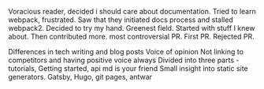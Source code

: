 Voracious reader, decided i should care about documentation. Tried to learn webpack, frustrated. Saw that they initiated docs process and stalled webpack2. 
Decided to try my hand. Greenest field. Started with stuff I knew about. Then contributed more. most controversial PR. First PR. Rejected PR.

Differences in tech writing and blog posts
Voice of opinion
Not linking to competitors and having positive voice always
Divided into three parts - tutorials, Getting started, api
md is your friend
Small insight into static site generators. Gatsby, Hugo, git pages, antwar

